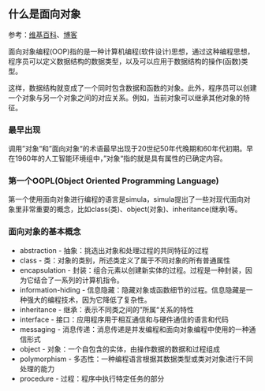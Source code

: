 ## 什么是面向对象
参考：[维基百科](https://en.wikipedia.org/wiki/Object-oriented_programming)、[博客](https://www.webopedia.com/TERM/O/object_oriented_programming_OOP.html)

面向对象编程(OOP)指的是一种计算机编程(软件设计)思想，通过这种编程思想，程序员可以定义数据结构的数据类型，以及可以应用于数据结构的操作(函数)类型。

这样，数据结构就变成了一个同时包含数据和函数的对象。此外，程序员可以创建一个对象与另一个对象之间的对应关系。例如，当前对象可以继承其他对象的特征。

### 最早出现
调用”对象“和”面向对象“的术语最早出现于20世纪50年代晚期和60年代初期。早在1960年的人工智能环境组中，”对象“指的就是具有属性的已确定内容。

### 第一个OOPL(Object Oriented Programming Language)
第一个使用面向对象进行编程的语言是simula，simula提出了一些对现代面向对象里非常重要的概念，比如class(类)、object(对象)、inheritance(继承)等。

### 面向对象的基本概念
- abstraction - 抽象：挑选出对象和处理过程的共同特征的过程
- class - 类：对象的类别，所述类定义了属于不同对象的所有普通属性
- encapsulation - 封装：组合元素以创建新实体的过程。过程是一种封装，因为它结合了一系列的计算机指令。
- information-hiding - 信息隐藏：隐藏对象或函数细节的过程。信息隐藏是一种强大的编程技术，因为它降低了复杂性。
- inheritance - 继承：表示不同类之间的”所属“关系的特性
- interface - 接口：应用程序用于相互通信和与硬件通信的语言和代码
- messaging - 消息传递：消息传递是并发编程和面向对象编程中使用的一种通信形式
- object - 对象：一个自包含的实体，由操作数据的数据和过程组成
- polymorphism - 多态性：一种编程语言根据其数据类型或类对对象进行不同处理的能力
- procedure - 过程：程序中执行特定任务的部分
